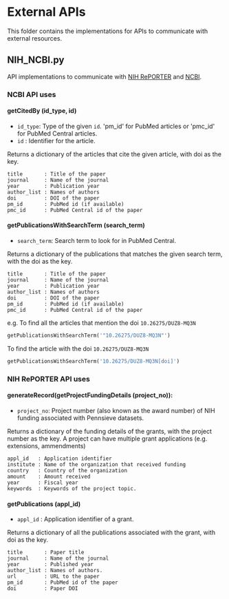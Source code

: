 # External APIs

This folder contains the implementations for APIs to communicate with external resources.

## NIH_NCBI.py
API implementations to communicate with [NIH RePORTER](https://api.reporter.nih.gov/) and [NCBI](https://www.ncbi.nlm.nih.gov/home/develop/api/).

### NCBI API uses

#### getCitedBy (id_type, id)
- `id_type`: Type of the given `id`. 'pm_id' for PubMed articles or 'pmc_id' for PubMed Central articles. 
- `id`     : Identifier for the article.

Returns a dictionary of the articles that cite the given article, with doi as the key.
```
title       : Title of the paper
journal     : Name of the journal
year        : Publication year
author_list : Names of authors
doi         : DOI of the paper
pm_id       : PubMed id (if available)
pmc_id      : PubMed Central id of the paper
```

#### getPublicationsWithSearchTerm (search_term)
- `search_term`: Search term to look for in PubMed Central.

Returns a dictionary of the publications that matches the given search term, with the doi as the key. 
```
title       : Title of the paper
journal     : Name of the journal
year        : Publication year
author_list : Names of authors
doi         : DOI of the paper
pm_id       : PubMed id (if available)
pmc_id      : PubMed Central id of the paper
```
e.g. To find all the articles that mention the doi `10.26275/DUZ8-MQ3N`
``` python
getPublicationsWithSearchTerm('"10.26275/DUZ8-MQ3N"')
```
To find the article with the doi `10.26275/DUZ8-MQ3N`
``` python
getPublicationsWithSearchTerm('10.26275/DUZ8-MQ3N[doi]')
```

### NIH RePORTER API uses

#### generateRecord(getProjectFundingDetails (project_no)):
- `project_no`: Project number (also known as the award number) of NIH funding associated with Pennsieve datasets.

Returns a dictionary of the funding details of the grants, with the project number as the key. A project can have multiple grant applications (e.g. extensions, ammendments)
```
appl_id   : Application identifier
institute : Name of the organization that received funding
country   : Country of the organization
amount    : Amount received
year      : Fiscal year
keywords  : Keywords of the project topic.
```

#### getPublications (appl_id)
- `appl_id` : Application identifier of a grant.

Returns a dictionary of all the publications associated with the grant, with doi as the key.
```
title       : Paper title
journal     : Name of the journal
year        : Published year
author_list : Names of authors.
url         : URL to the paper
pm_id       : PubMed id of the paper
doi         : Paper DOI
```






